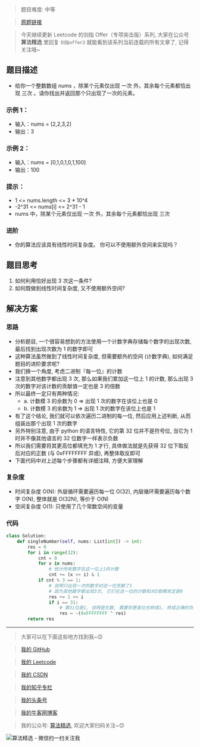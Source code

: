 > 题目难度: 中等

> [原题链接](https://leetcode.cn/problems/WGki4K/)

> 今天继续更新 Leetcode 的剑指 Offer（专项突击版）系列, 大家在公众号 **算法精选** 里回复 `剑指offer2` 就能看到该系列当前连载的所有文章了, 记得关注哦~

## 题目描述

- 给你一个整数数组 nums ，除某个元素仅出现 一次 外，其余每个元素都恰出现 三次 。请你找出并返回那个只出现了一次的元素。

### 示例 1：

- 输入：nums = [2,2,3,2]
- 输出：3

### 示例 2：

- 输入：nums = [0,1,0,1,0,1,100]
- 输出：100

### 提示：

- 1 <= nums.length <= 3 \* 10^4
- -2^31 <= nums[i] <= 2^31 - 1
- nums 中，除某个元素仅出现 一次 外，其余每个元素都恰出现 三次

### 进阶

- 你的算法应该具有线性时间复杂度。 你可以不使用额外空间来实现吗？

## 题目思考

1. 如何利用恰好出现 3 次这一条件?
2. 如何既做到线性时间复杂度, 又不使用额外空间?

## 解决方案

### 思路

- 分析题目, 一个很容易想到的方法使用一个计数字典存储每个数字的出现次数, 最后找到出现次数为 1 的数字即可
- 这种算法虽然做到了线性时间复杂度, 但需要额外的空间 (计数字典), 如何满足题目的进阶要求呢?
- 我们换一个角度, 考虑二进制『每一位』的计数
- 注意到其他数字都出现 3 次, 那么如果我们累加这一位上 1 的计数, 那么出现 3 次的数字对该计数的贡献值一定也是 3 的倍数
- 所以最终一定只有两种情况:
  - a. 计数模 3 的余数为 0 => 出现 1 次的数字在该位上也是 0
  - b. 计数模 3 的余数为 1 => 出现 1 次的数字在该位上也是 1
- 有了这个结论, 我们就可以依次遍历二进制的每一位, 然后应用上述判断, 从而组装出那个出现 1 次的数字
- 另外特别注意, 由于 python 的语言特性, 它的第 32 位并不是符号位, 当它为 1 时并不像其他语言的 32 位数字一样表示负数
- 所以我们需要将其更高位都填充为 1 才行, 具体做法就是先获得 32 位下取反后对应的正数 (与 0xFFFFFFFF 异或), 再整体取反即可
- 下面代码中对上述每个步骤都有详细注释, 方便大家理解

### 复杂度

- 时间复杂度 O(N): 外层循环需要遍历每一位 O(32), 内层循环需要遍历每个数字 O(N), 整体就是 O(32N), 等价于 O(N)
- 空间复杂度 O(1): 只使用了几个常数空间的变量

### 代码

```python
class Solution:
    def singleNumber(self, nums: List[int]) -> int:
        res = 0
        for i in range(32):
            cnt = 0
            for x in nums:
                # 统计所有数字在这一位上1的计数
                cnt += (x >> i) & 1
            if cnt % 3 == 1:
                # 说明只出现一次的数字对这一位贡献了1
                # 因为其他数字都出现3次, 它们在这一位的计数和对3取模肯定是0
                res += 1 << i
                if i == 31:
                    # 第31位是1, 说明是负数, 需要将更高位也转成1, 转成正确的负数表示形式
                    res = ~(0xFFFFFFFF ^ res)
        return res
```

---

> 大家可以在下面这些地方找到我~😊

> [我的 GitHub](https://github.com/zjulyx)

> [我的 Leetcode](https://leetcode-cn.com/u/suibianfahui/)

> [我的 CSDN](https://me.csdn.net/zjulyx1993)

> [我的知乎专栏](https://zhuanlan.zhihu.com/c_1242508721932464128)

> [我的头条号](https://www.toutiao.com/c/user/1090304683804520/#mid=1671643017345028)

> [我的牛客网博客](https://blog.nowcoder.net/zjulyx)

> 我的公众号: [算法精选](https://mp.weixin.qq.com/s?__biz=MzA5MDk1MjI5MA==&mid=2247484158&idx=1&sn=90176bac32cf7af40e4074c721fd8a95&chksm=900285f3a7750ce5a068c9c9773781461819633f2fd60533732637ec9520c908371ebc218d49&scene=178&cur_album_id=1386231241346859009#rd), 欢迎大家扫码关注~😊

![算法精选 - 微信扫一扫关注我](https://pic1.zhimg.com/80/v2-7c988a7b35886df51596ef23616764ac_1440w.jpg)
